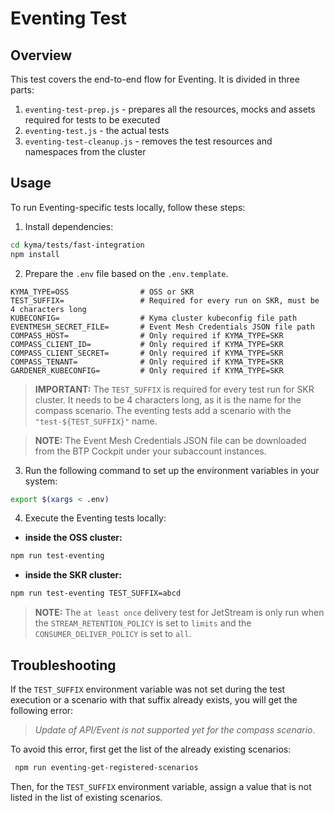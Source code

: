 # Eventing Test


## Overview

This test covers the end-to-end flow for Eventing. It is divided in three parts:
1. `eventing-test-prep.js` - prepares all the resources, mocks and assets required for tests to be executed
2. `eventing-test.js` - the actual tests
3. `eventing-test-cleanup.js` - removes the test resources and namespaces from the cluster

## Usage
To run Eventing-specific tests locally, follow these steps:

1. Install dependencies:
```bash
cd kyma/tests/fast-integration
npm install
```

2. Prepare the `.env` file based on the `.env.template`.
```
KYMA_TYPE=OSS                # OSS or SKR
TEST_SUFFIX=                 # Required for every run on SKR, must be 4 characters long
KUBECONFIG=                  # Kyma cluster kubeconfig file path
EVENTMESH_SECRET_FILE=       # Event Mesh Credentials JSON file path
COMPASS_HOST=                # Only required if KYMA_TYPE=SKR
COMPASS_CLIENT_ID=           # Only required if KYMA_TYPE=SKR
COMPASS_CLIENT_SECRET=       # Only required if KYMA_TYPE=SKR
COMPASS_TENANT=              # Only required if KYMA_TYPE=SKR
GARDENER_KUBECONFIG=         # Only required if KYMA_TYPE=SKR
```
>**IMPORTANT:** The `TEST_SUFFIX` is required for every test run for SKR cluster. It needs to be 4 characters long, as it is the name for the compass scenario.
> The eventing tests add a scenario with the `"test-${TEST_SUFFIX}"` name.

>**NOTE:** The Event Mesh Credentials JSON file can be downloaded from the BTP Cockpit under your subaccount instances.

3. Run the following command to set up the environment variables in your system:
```bash
export $(xargs < .env)
```

4. Execute the Eventing tests locally:

- **inside the OSS cluster:**
```bash
npm run test-eventing
```
- **inside the SKR cluster:**
```bash
npm run test-eventing TEST_SUFFIX=abcd
```
>**NOTE:** The `at least once` delivery test for JetStream is only run when the `STREAM_RETENTION_POLICY` is set to `limits` and the `CONSUMER_DELIVER_POLICY` is set to `all`.

## Troubleshooting ##

If the `TEST_SUFFIX` environment variable was not set during the test execution or a scenario with that suffix already exists, you will get the following error:
>_Update of API/Event is not supported yet for the compass scenario_.

To avoid this error, first get the list of the already existing scenarios:
```bash
 npm run eventing-get-registered-scenarios
```
Then, for the `TEST_SUFFIX` environment variable, assign a value that is not listed in the list of existing scenarios.
